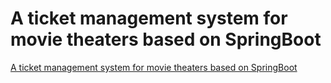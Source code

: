 # A ticket management system for movie theaters based on SpringBoot
[A ticket management system for movie theaters based on SpringBoot](https://aiwithcloud.com/2022/09/15/a_ticket_management_system_for_movie_theaters_based_on_springboot/)